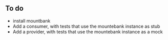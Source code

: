 ## To do
* install mountbank
* Add a consumer, with tests that use the mountebank instance as stub
* Add a provider, with tests that use the mountebank instance as a mock
